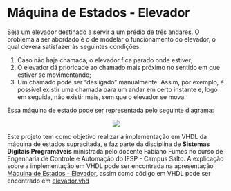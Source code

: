 # Máquina de Estados - Elevador

Seja um elevador destinado a servir a um prédio de três andares. O problema a ser abordado é o de modelar o funcionamento do elevador, o qual deverá satisfazer às seguintes condições:
1. Caso não haja chamada, o elevador fica parado onde estiver;
2. O elevador dá prioridade ao chamado mais próximo no sentido em que estiver se
movimentando;
3. Um chamado pode ser “desligado” manualmente. Assim, por exemplo, é possível existir uma chamada para um andar em certo instante e, logo em seguida, não
existir mais, sem que o elevador se mova.

Essa máquina de estado pode ser representada pelo seguinte diagrama:

<p align="center">
  <img align="rigth" src="https://user-images.githubusercontent.com/67913073/192736340-629e659b-4ea2-4f1a-bcd4-2c058fbc8d64.png">
</p>

Este projeto tem como objetivo realizar a implementação em VHDL da máquina de estados supracitada, e faz parte da disciplina de **Sistemas Digitais Programáveis** ministrada pelo docente Fabiano Fumes no curso de Engenharia de Controle e Automação do IFSP - Campus Salto. A explicação sobre a implementação em VHDL pode ser encontrada na apresentação [Máquina de Estados - Elevador](https://github.com/Daniel-Lourenco/elevator_state-machine/blob/main/M%C3%A1quina%20de%20Estados%20-%20Elevador.pdf), assim como código em VHDL pode ser encontrado em [elevador.vhd](elevador.vhd)


